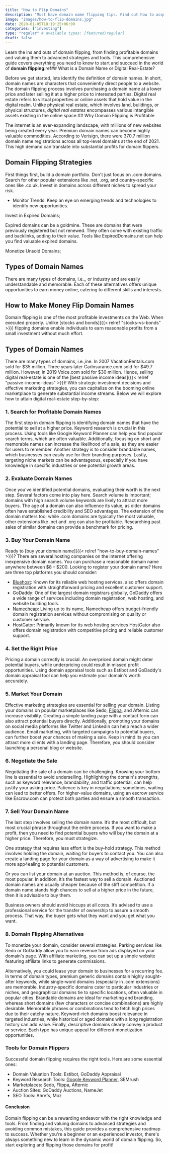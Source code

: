 ```yaml
---
title: "How to Flip Domains"
description: "Must have domain name flipping tips. Find out how to acquire, enhance, and resell digital real estate for profit."
image: "images/how-to-flip-domains.jpg"
date: 2020-01-05T18:19:25+06:00
categories: ["investing"]
type: "regular" # available types: [featured/regular]
draft: false
---
```


Learn the ins and outs of domain flipping, from finding profitable domains and valuing them to advanced strategies and tools. This comprehensive guide covers everything you need to know to start and succeed in the world of **domain flipping**.ref## What is a Domain Name or Digital Real-Estate?

Before we get started, lets identify the definition of domain names. In short, domain names are characters that conveniently direct people to a website. The domain flipping process involves purchasing a domain name at a lower price and later selling it at a higher price to interested parties. Digital real estate refers to virtual properties or online assets that hold value in the digital realm. Unlike physical real estate, which involves land, buildings, or physical structures, *digital real estates* encompasses various intangible assets existing in the online space.## Why Domain Flipping is Profitable

The internet is an ever-expanding landscape, with millions of new websites being created every year. Premium domain names can become highly valuable commodities. According to Verisign, there were 370.7 million domain name registrations across all top-level domains at the end of 2021. This high demand can translate into substantial profits for domain flippers.

## Domain Flipping Strategies
First things first, build a domain portfolio. Don't just focus on .com domains. Search for other popular extensions like .net, .org, and country-specific ones like .co.uk. Invest in domains across different niches to spread your risk.
* Monitor Trends: Keep an eye on emerging trends and technologies to identify new opportunities.

Invest in Expired Domains;

Expired domains can be a goldmine. These are domains that were previously registered but not renewed. They often come with existing traffic and backlinks, adding to their value. Tools like ExpiredDomains.net can help you find valuable expired domains.

Monetize Unsold Domains;


## Types of Domain Names
There are many types of domains, i.e.,, or industry and are easily understandable and memorable. Each of these alternatives offers unique opportunities to earn money online, catering to different skills and interests.
## How to Make Money Flip Domain Names
Domain flipping is one of the most profitable investments on the Web. When executed properly. Unlike [stocks and bonds]({{< relref "stocks-vs-bonds" >}}) flipping domains enable individuals to earn reasonable profits from a small investment without much effort.
## Types of Domain Names
There are many types of domains, i.e.,ine. In 2007 VacationRentals.com sold for $35 million. Three years later CarInsurance.com sold for $49.7 million. However, in 2019 Voice.com sold for $30 million. Hence, selling digital real-estate is one of the [best passive income ideas]({{< relref "passive-income-ideas" >}})! With strategic investment decisions and effective marketing strategies, you can capitalize on the booming online marketplace to generate substantial income streams. Below we will explore how to attain digital real-estate step-by-step:
### 1. Search for Profitable Domain Names
The first step in domain flipping is identifying domain names that have the potential to sell at a higher price. Keyword research is crucial in this process. Using tools like Google Keyword Planner can help you find popular search terms, which are often valuable. Additionally, focusing on short and memorable names can increase the likelihood of a sale, as they are easier for users to remember. Another strategy is to consider brandable names, which businesses can easily use for their branding purposes. Lastly, targeting niche markets can be advantageous, especially if you have knowledge in specific industries or see potential growth areas.
### 2. Evaluate Domain Names
Once you've identified potential domains, evaluating their worth is the next step. Several factors come into play here. Search volume is important; domains with high search volume keywords are likely to attract more buyers. The age of a domain can also influence its value, as older domains often have established credibility and SEO advantages. The extension of the domain matters too; while .com domains are typically the most valuable, other extensions like .net and .org can also be profitable. Researching past sales of similar domains can provide a benchmark for pricing.
### 3. Buy Your Domain Name
Ready to [buy your domain name]({{< relref "how-to-buy-domain-names" >}})? There are several hosting companies on the internet offering inexpensive domain names. You can purchase a reasonable domain name anywhere between $8 – $200. Looking to register your domain name? Here are three top platforms you should consider:

* [Bluehost](https://bluehost.sjv.io/c/3661625/1749331/11352/): Known for its reliable web hosting services, also offers domain registration with straightforward pricing and excellent customer support.
* GoDaddy: One of the largest domain registrars globally, GoDaddy offers a wide range of services including domain registration, web hosting, and website building tools.
* [Namecheap](https://namecheap.pxf.io/g1ORqO/): Living up to its name, Namecheap offers budget-friendly domain registration services without compromising on quality or customer service.
* HostGator: Primarily known for its web hosting services HostGator also offers domain registration with competitive pricing and reliable customer support.
### 4. Set the Right Price
Pricing a domain correctly is crucial. An overpriced domain might deter potential buyers, while underpricing could result in missed profit opportunities. Using domain appraisal tools such as Estibot and GoDaddy's domain appraisal tool can help you estimate your domain's worth accurately.
### 5. Market Your Domain
Effective marketing strategies are essential for selling your domain. Listing your domains on popular marketplaces like Sedo, [Flippa](https://referral.flippa.com/535fhnhbonpl/), and Afternic can increase visibility. Creating a simple landing page with a contact form can also attract potential buyers directly. Additionally, promoting your domains on social media platforms like Twitter and LinkedIn can help reach a wider audience. Email marketing, with targeted campaigns to potential buyers, can further boost your chances of making a sale. Keep in mind its you can attract more clients with a landing page. Therefore, you should consider launching a personal blog or website.
### 6. Negotiate the Sale
Negotiating the sale of a domain can be challenging. Knowing your bottom line is essential to avoid underselling. Highlighting the domain's strengths, such as keyword relevance, brandability, and traffic potential, can help justify your asking price. Patience is key in negotiations; sometimes, waiting can lead to better offers. For higher-value domains, using an escrow service like Escrow.com can protect both parties and ensure a smooth transaction.
### 7. Sell Your Domain Name
The last step involves selling the domain name. It’s the most difficult, but most crucial phrase throughout the entire process. If you want to make a profit, then you need to find potential buyers who will buy the domain at a higher price. Therefore, you must strategize.

One strategy that requires less effort is the buy-hold strategy. This method involves holding the domain, waiting for buyers to contact you. You can also create a landing page for your domain as a way of advertising to make it more app4ealing to potential customers.

Or you can list your domain at an auction. This method is, of course, the most popular. In addition, it’s the fastest way to sell a domain. Auctioned domain names are usually cheaper because of the stiff competition. If a domain name stands high chances to sell at a higher price in the future, then it is advisable to buy them.

Business owners should avoid hiccups at all costs. It’s advised to use a professional service for the transfer of ownership to assure a smooth process. That way, the buyer gets what they want and you get what you want.
### 8. Domain Flipping Alternatives
To monetize your domain, consider several strategies. Parking services like Sedo or GoDaddy allow you to earn revenue from ads displayed on your domain's page. With affiliate marketing, you can set up a simple website featuring affiliate links to generate commissions.

Alternatively, you could lease your domain to businesses for a recurring fee. In terms of domain types, premium generic domains contain highly sought-after keywords, while single-word domains (especially in .com extensions) are memorable. Industry-specific domains cater to particular industries or niches, and geographical domains tie to specific locations, often valuable in popular cities. Brandable domains are ideal for marketing and branding, whereas short domains (few characters or concise combinations) are highly desirable. Memorable phrases or combinations tend to fetch high prices due to their catchy nature. Keyword-rich domains boost relevance in targeted industries, while historical or aged domains with a long registration history can add value. Finally, descriptive domains clearly convey a product or service. Each type has unique appeal for different monetization opportunities.
### Tools for Domain Flippers
Successful domain flipping requires the right tools. Here are some essential ones:

* Domain Valuation Tools: Estibot, GoDaddy Appraisal
* Keyword Research Tools: [Google Keyword Planner](https://ads.google.com/intl/en_us/home/tools/keyword-planner/), SEMrush
* Marketplaces: Sedo, Flippa, Afternic
* Auction Sites: GoDaddy Auctions, NameJet
* SEO Tools: Ahrefs, Moz
#### Conclusion
Domain flipping can be a rewarding endeavor with the right knowledge and tools. From finding and valuing domains to advanced strategies and avoiding common mistakes, this guide provides a comprehensive roadmap to success. Whether you're a beginner or an experienced investor, there's always something new to learn in the dynamic world of domain flipping. So, start exploring and flipping those domains for profit!
